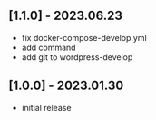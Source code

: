## [1.1.0] - 2023.06.23

- fix docker-compose-develop.yml
- add command
- add git to wordpress-develop

## [1.0.0] - 2023.01.30

- initial release
